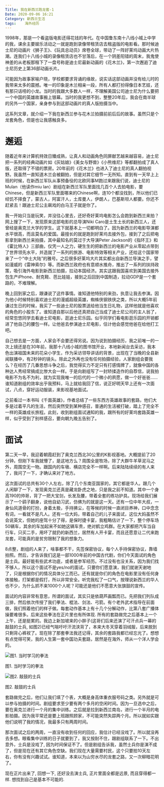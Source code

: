 ```yaml
---
Title: 我在新西兰跑龙套-1
Date: 2020-09-06 16:21
Category: 新西兰生活 
tags:    海外经历
---
```


1998年，那是一个看盗版电影还得花钱的年代。在中国鲁东南十八线小城上中学的我，课余主要娱乐活动之一就是跑到录像带租赁店去租盗版的电影看。那时候迪士尼的动画片《狮子王》、《玩具总动员》席卷全球，带动了一阵好莱坞动画大片热潮。连我们十八线小城的录像租赁店也不甘落后，在一个阴差阳错的周末，我鬼使神差的从老板那租下了一盘号称是迪士尼最新动画的《花木兰》，第一次邂逅了迪士尼历史上第36部动画长片。

可能因为故事家喻户晓，学校都要求背诵的缘故，说实话这部动画并没有给儿时的我带来太多的震撼。唯一的印象是木兰相亲一段，所有人都打扮得像日本艺妓，还有那只话唠的小龙。当时的我跟大多数人一样，不理解美国公司迪士尼为什么要把一个中国的英雄故事搬上银幕。当时的我更想不到，整整20年后，我会在南半球的另外一个国家，亲身参与到这部动画片的真人版拍摄当中。

这系列文章，就介绍一下我在新西兰参与花木兰拍摄前前后后的故事。虽然只是个龙套角色，但是也让我感触良多。

# 邂逅

随着近年来计算机特效日臻成熟，让真人和动画角色同屏献艺越来越容易，迪士尼把一系列的经典动画片如《灰姑娘》《美女与野兽》《小熊维尼》等都翻拍成了真人版，还取得了不错的票房。20年前的《花木兰》也进入了迪士尼的真人翻拍视野。我虽然一直知道木兰会被翻拍，但是对其它细节一无所知。直到有一天早上上班的时候，在新西兰军队从事预备役的北欧同事M跑过来跟我们说，迪士尼的Mulan（他读作miu lan）剧组在新西兰军队里面找几百个人去拍电影，要Chinese，但是新西兰军队里面哪来的Chinese啊，连10个都没找到，所以他们已经饥不择食了，蒙古人，阿富汗人，土库曼人，伊朗人，巴基斯坦人都要。你还不赶紧去！跟迪士尼公主飙戏的白马王子就是你了。

我一开始只当是玩笑，并没往心里去，还好奇好莱坞电影怎么会跑到新西兰来拍？网上搜了一下，发现原来这部电影的总导演Niki Caro是土生土长的新西兰人，还曾经是奥克兰大学的学生。这下就基本上一切都明白了。因为新西兰的电影导演都水平很高，而且莫名的爱国。最擅长的就是跑到好莱坞去接外包，接到了之后把电影拿到新西兰来拍摄，其中最知名的莫过于大导演Peter Jackson的《指环王》和《霍比特人》三部曲，仅凭一人之力，硬生生的把新西兰的电影产业从零起点带到了世界领先水平，并造就了一系列的旅游、电影特效等相关产业，还给这个国家带来了一个“中土大陆”的雅号。之后很多好莱坞大片其实都出自新西兰导演之手，譬如漫威的《雷神索尔》等。而新西兰政府也有意顺水推舟，推出了一系列的扶持政策，吸引海外电影到新西兰拍摄，拉动本国经济。其实这跟我国喜欢到美国去接外包生产iPhone、耐克鞋、芭比娃娃，接到之后回到中国制造，拉动GDP是一个套路的，不难理解。

晚上回到家之后，跟谦说了这件事情。谁知道他特别的来劲，执意让我去参演。因为他小时候特别喜欢迪士尼的漫威超级英雄，蜘蛛侠钢铁侠之类，所以大概5年前谦过生日的时候，我买了一些迪士尼的股票送给他当生日礼物，这样他就是他喜欢的角色的小股东了。谁知道自那以后他还真把自己当成了迪士尼公司的主人翁了，经常忽悠同学去看迪士尼电影，逛迪士尼乐园。似乎同学们看电影逛乐园的开销都进了他自己的腰包一样。让他爸去参演迪士尼电影，估计他会感觉他爸在给他打工吧。

自己想去是一方面，人家会不会要还得另说。因为说到拍摄经历，我之前唯一的一次上镜还是在30年前，我那十八线小城的图书馆开业，本地新闻台去采访，我本色出演祖国未来的花朵小学生，作为采访领导讲话的背景，出现在了当晚的全县新闻联播中，有2秒钟的镜头。除此之外再也没有任何拍摄经验，人家剧组会要我么？在经历了几番思想斗争之后，我觉得实力不足只有打感情牌了，就像中国的各种达人秀经常搞成比惨大会一样。于是向剧组写了一封矫揉造作的自荐信，说我拍电影不为名不为利，就为实现我唯一的后代的一个微小的夙愿，做一个好爸爸……谁知道剧组的效率出乎我预料，马上就给我回了信，说正好明天早上还有一次面试，八点，穿好运动服装，来影视基地面试。

之前看过一本书叫《千面英雄》，作者总结了一些东西方英雄故事的套路，他们大多是过着平凡的生活，然后突然受到某种感召，普通的生活被打破，踏上了完全不一样的英雄成长旅程。此刻，收到剧组面试通知的我，跟所有的好莱坞套路英雄一样，似乎受到了别样感召，要向朝九晚五告别了。

# 面试

第二天一早，我迎着朝霞赶到了奥克兰西北30公里的K影视基地。大概提前了20分钟。但刚下车我就懵了，是这地方么？周围全是牧场，除了大群牛羊草泥马之外，周围空无一物。跟国内的车墩、横店完全不一样啊。后来陆陆续续的有人来了，我问了一下，才确认来对了地方。

这次面试的总共有30个人左右，除了几个东南亚国家的，其它都是华人。跟几个人闲聊了一下，发现奥克兰还真是藏龙卧虎之地，只是我之前不知道。其中一个身高190的帅哥，背了一把大宝剑，长发及腰，带着全套的练功护具。现场给我们展示了一个鹞子翻身，说他自幼习武，仿佛为的就是这一天。还有一位中年大叔，一身仙风道骨的打扮，身着太极，手持拂尘，在等候的时候一直闭目养神，口中念念有词，一看就不是凡人。还有一位大妈，带着自己的儿子来面试，这位大妈虽然不会说英文，但她的座驾十分了得，是保时捷卡宴，我粗略估计了一下，整个停车场50辆车，其余的车加起来不如她这辆车贵，绝对鹤立鸡群。在大家都把汽车当自行车，只买二手，用坏了就扔的新西兰，居然有人开卡宴，而且还愿意让二代来跑龙套，可能真的是贫穷限制了我的想象力。

8点整，剧组的人来了，啥事都不干，先签保密协议，每个人手持保密协议，靠墙拍照。然后，才告诉我们这是一部1000年前的中国古代剧，你们今天面试的角色是士兵。最好能有些武术功底，或者是参军经历。不过没有也没关系，因为我们找不够人，所以这个面试不是yes/no的面试，只要你们愿意演，我们就谢天谢地了，只是根据你们的情况具体分工而已。还有就是你们的角色在电影里没有任何身体接触，打架都是假打，所以非常安全。听完我松了一口气，按理说新西兰的华人也不少，为什么抓不来1000个人呢？可能还是他们不愿意大张旗鼓的宣传。


面试的内容非常有意思，所谓的面试，其实只是依葫芦画瓢而已。先把我们列队成三排，然后依次传授了我们拳法、棍法、剑法、弓箭。有个老外武术指导在前面做，我们照着他们的样子做。每套动作基本上有十几个分解动作，比第八套广播体操要难很多。后来这些拳法在正片里也有所体现. 所有的套路做完之后基本上一个上午，还是挺累的。我边上新加坡来的小胖子(这哥们后来还演了可汗点兵一幕的敲鼓的士兵, 如图2)已经气喘吁吁汗流浃背了，本来大冬天穿着羽绒服，后来脱到只剩背心裤衩了。现在除了那套拳法我还记得，其余的套路我都已经忘光了。想想有点觉得可笑，我的人生第一套中国功夫套路，居然是在海外，师从一个洋人学会的。

![图1. 当时学习的拳法](/uploads/2020/longtao/1.png)

图1. 当时学习的拳法

![图2. 敲鼓的士兵](/uploads/2020/longtao/2.png)

图2. 敲鼓的士兵

套路做完之后，他们让我们填了个表，大概是身高体重衣服号码之类。另外就是可以参与拍摄的时间。剧组要求至少要有两个多月的空闲时间。因为一旦选中之后，要在奥克兰进行一个月的集中训练。之后就是拉到新西兰南岛，进行一个半月的电影拍摄。因为我平常还是要上班跟照顾家，不可能突然失踪两个月。所以就如实跟他们说明了我的情况，我最多只有两周时间。

那次面试之后的两周，一直没有收到任何的回应，我估计已经没戏了。所以就没再去多想。眼看集中训练的日子就要到了，我又按耐不住，跟剧组联系了一下。不出意外，士兵是没戏了, 因为时间保证不了。但是剧组告诉我，虽然士兵你是演不成了，但是现在还有其它角色空缺。我们现在大量需要村民，这个只要拍10天左右，你有没有兴趣试试。谁知道，本来以为山穷水尽的龙套之路，又一次柳暗花明了。

现在正片出来了, 回想一下, 还好没去演士兵, 正片里面全都是远景, 而且穿得都一样. 想找到自己是基本不可能的. 
